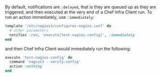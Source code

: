 By default, notifications are `:delayed`, that is they are queued up as
they are triggered, and then executed at the very end of a Chef Infra
Client run. To run an action immediately, use `:immediately`:

```ruby
template '/etc/nagios3/configures-nagios.conf' do
  # other parameters
  notifies :run, 'execute[test-nagios-config]', :immediately
end
```

and then Chef Infra Client would immediately run the following:

```ruby
execute 'test-nagios-config' do
  command 'nagios3 --verify-config'
  action :nothing
end
```
